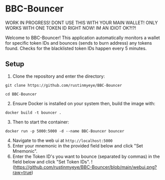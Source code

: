 # BBC-Bouncer

WORK IN PROGRESS! DONT USE THIS WITH YOUR MAIN WALLET! ONLY WORKS WITH ONE TOKEN ID RIGHT NOW! IM AN IDIOT OK?!?!

Welcome to BBC-Bouncer! This application automatically monitors a wallet for specific token IDs and bounces (sends to burn address) any tokens found. Checks for the blacklisted token IDs happen every 5 minutes.
## Setup
1. Clone the repository and enter the directory:

```
git clone https://github.com/rustinmyeye/BBC-Bouncer
```

```
cd BBC-Bouncer
```
   
2. Ensure Docker is installed on your system then, build the image with:
   

```
docker build -t bouncer .
``` 

3. Then to start the container:

```
docker run -p 5000:5000 -d --name BBC-Bouncer bouncer
```
4. Navigate to the web ui at `http://localhost:5000`
5. Enter your mnemonic in the provided field below and click "Set Mnemonic".
6. Enter the Token ID's you want to bounce (separated by commas) in the field below and click "Set Token IDs".
!(https://github.com/rustinmyeye/BBC-Bouncer/blob/main/webui.png?raw=true)
